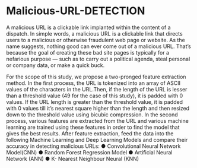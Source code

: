 # Malicious-URL-DETECTION
A malicious URL is a clickable link implanted within the content of a dispatch. In
simple words, a malicious URL is a clickable link that directs users to a malicious or
otherwise fraudulent web page or website. As the name suggests, nothing good can
ever come out of a malicious URL. That’s because the goal of creating these bad site
pages is typically for a nefarious purpose — such as to carry out a political agenda,
steal personal or company data, or make a quick buck.

For the scope of this study, we propose a two-pronged feature
extraction method. In the first process, the URL is tokenized into an array of
ASCII values of the characters in the URL.Then, if the length of the URL is
lesser than a threshold value (49 for the case of this study), it is padded with 0
values. If the URL length is greater than the threshold value, it is padded with
0 values till it’s nearest square higher than the length and then resized down to
the threshold value using bicubic compression.
In the second process, various features are extracted from the URL and
various machine learning are trained using these features in order to find the
model that gives the best results.
After feature extraction, feed the data into the following Machine Learning and Deep
Learning Models and compare their accuracy in detecting malicious URLs:
● Convolutional Neural Network Model(CNN)
● Random Forest Regression Model
● Artificial Neural Network (ANN)
● K- Nearest Neighbour Neural (KNN)
